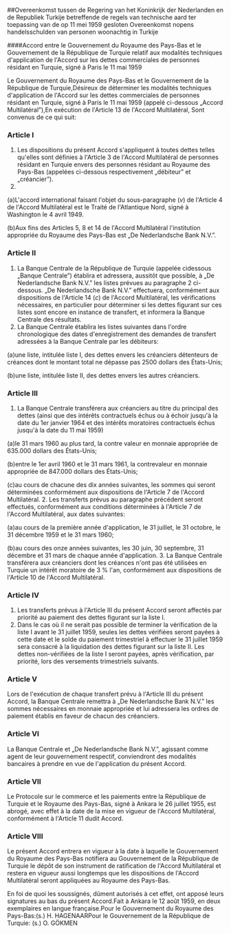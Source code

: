 <meta http-equiv='Content-Type' content='text/html; charset=utf-8' />

##Overeenkomst tussen de Regering van het Koninkrijk der Nederlanden en de Republiek Turkije betreffende de regels van technische aard ter toepassing van de op 11 mei 1959 gesloten Overeenkomst nopens handelsschulden van personen woonachtig in Turkije

####Accord entre le Gouvernement du Royaume des Pays-Bas et le Gouvernement de la République de Turquie relatif aux modalités techniques d'application de l'Accord sur les dettes commerciales de personnes résidant en Turquie, signé à Paris le 11 mai 1959

Le Gouvernement du Royaume des Pays-Bas et le Gouvernement de la République de Turquie,Désireux de déterminer les modalités techniques d'application de l'Accord sur les dettes commerciales de personnes résidant en Turquie, signé à Paris le 11 mai 1959 (appelé ci-dessous „Accord Multilatéral”),En exécution de l'Article 13 de l'Accord Multilatéral, Sont convenus de ce qui suit:

### Article  I  

1. Les dispositions du présent Accord s'appliquent à toutes dettes telles qu'elles sont définies à l'Article 3 de l'Accord Multilatéral de personnes résidant en Turquie envers des personnes résidant au Royaume des Pays-Bas (appelées ci-dessous respectivement „débiteur” et „créancier”).
2. 
(a)L'accord international faisant l'objet du sous-paragraphe (*v*) de l'Article 4 de l'Accord Multilatéral est le Traité de l'Atlantique Nord, signé à Washington le 4 avril 1949.

(b)Aux fins des Articles 5, 8 et 14 de l'Accord Multilatéral l'institution appropriée du Royaume des Pays-Bas est „De Nederlandsche Bank N.V.”.

### Article  II  

1. La Banque Centrale de la République de Turquie (appelée cidessous „Banque Centrale”) établira et adressera, aussitôt que possible, à „De Nederlandsche Bank N.V.” les listes prévues au paragraphe 2 ci-dessous. „De Nederlandsche Bank N.V.” effectuera, conformément aux dispositions de l'Article 14 (*c*) de l'Accord Multilatéral, les vérifications nécessaires, en particulier pour déterminer si les dettes figurant sur ces listes sont encore en instance de transfert, et informera la Banque Centrale des résultats.
2. La Banque Centrale établira les listes suivantes dans l'ordre chronologique des dates d'enregistrement des demandes de transfert adressées à la Banque Centrale par les débiteurs:

(a)une liste, intitulée liste I, des dettes envers les créanciers détenteurs de créances dont le montant total ne dépasse pas 2500 dollars des États-Unis;

(b)une liste, intitulée liste II, des dettes envers les autres créanciers.

### Article  III  

1. La Banque Centrale transférera aux créanciers au titre du principal des dettes (ainsi que des intérêts contractuels échus ou à échoir jusqu'à la date du 1er janvier 1964 et des intérêts moratoires contractuels échus jusqu'à la date du 11 mai 1959)

(a)le 31 mars 1960 au plus tard, la contre valeur en monnaie appropriée de 635.000 dollars des États-Unis;

(b)entre le 1er avril 1960 et le 31 mars 1961, la contrevaleur en monnaie appropriée de 847.000 dollars des États-Unis;

(c)au cours de chacune des dix années suivantes, les sommes qui seront déterminées conformément aux dispositions de l'Article 7 de l'Accord Multilatéral.
2. Les transferts prévus au paragraphe précédent seront effectués, conformément aux conditions déterminées à l'Article 7 de l'Accord Multilatéral, aux dates suivantes:

(a)au cours de la première année d'application, le 31 juillet, le 31 octobre, le 31 décembre 1959 et le 31 mars 1960;

(b)au cours des onze années suivantes, les 30 juin, 30 septembre, 31 décembre et 31 mars de chaque année d'application.
3. La Banque Centrale transférera aux créanciers dont les créances n'ont pas été utilisées en Turquie un intérêt moratoire de 3 % l'an, conformément aux dispositions de l'Article 10 de l'Accord Multilatéral.

### Article  IV  

1. Les transferts prévus à l'Article III du présent Accord seront affectés par priorité au paiement des dettes figurant sur la liste I.
2. Dans le cas où il ne serait pas possible de terminer la vérification de la liste I avant le 31 juillet 1959, seules les dettes vérifiées seront payées à cette date et le solde du paiement trimestriel à effectuer le 31 juillet 1959 sera consacré à la liquidation des dettes figurant sur la liste II. Les dettes non-vérifiées de la liste I seront payées, après vérification, par priorité, lors des versements trimestriels suivants.

### Article  V  

Lors de l'exécution de chaque transfert prévu à l'Article III du présent Accord, la Banque Centrale remettra à „De Nederlandsche Bank N.V.” les sommes nécessaires en monnaie appropriée et lui adressera les ordres de paiement établis en faveur de chacun des créanciers.

### Article  VI  

La Banque Centrale et „De Nederlandsche Bank N.V.”, agissant comme agent de leur gouvernement respectif, conviendront des modalités bancaires à prendre en vue de l'application du présent Accord.

### Article  VII  

Le Protocole sur le commerce et les paiements entre la République de Turquie et le Royaume des Pays-Bas, signé à Ankara le 26 juillet 1955, est abrogé, avec effet à la date de la mise en vigueur de l'Accord Multilatéral, conformément à l'Article 11 dudit Accord.

### Article  VIII  

Le présent Accord entrera en vigueur à la date à laquelle le Gouvernement du Royaume des Pays-Bas notifiera au Gouvernement de la République de Turquie le dépôt de son instrument de ratification de l'Accord Multilatéral et restera en vigueur aussi longtemps que les dispositions de l'Accord Multilatéral seront appliquées au Royaume des Pays-Bas.

En foi de quoi les soussignés, dûment autorisés à cet effet, ont apposé leurs signatures au bas du présent Accord.Fait à Ankara le 12 août 1959, en deux exemplaires en langue française.Pour le Gouvernement du Royaume des Pays-Bas:(s.) H. HAGENAARPour le Gouvernement de la République de Turquie: (s.) O. GÖKMEN

